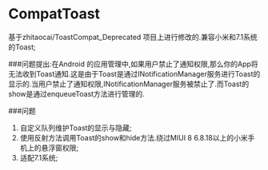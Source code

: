 # CompatToast
基于zhitaocai/ToastCompat_Deprecated 项目上进行修改的.兼容小米和7.1系统的Toast;

###问题提出:在Android 的应用管理中,如果用户禁止了通知权限,那么你的App将无法收到Toast通知.这是由于Toast是通过INotificationManager服务进行Toast的显示的.当用户禁止了通知权限,INotificationManager服务被禁止了.而Toast的show是通过enqueueToast方法进行管理的.


###问题
1. 自定义队列维护Toast的显示与隐藏;
2. 使用反射方法调用Toast的show和hide方法.绕过MIUI 8 6.8.18以上的小米手机上的悬浮窗权限;
3. 适配7.1系统;
